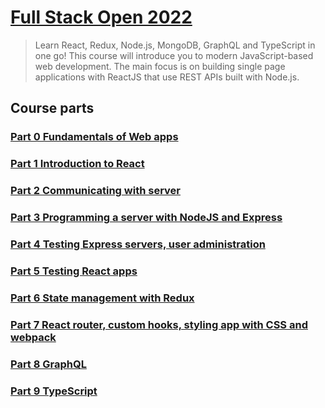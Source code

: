 # [Full Stack Open 2022](https://fullstackopen.com/en/)

> Learn React, Redux, Node.js, MongoDB, GraphQL and TypeScript in one go! This course will introduce you to modern JavaScript-based web development. The main focus is on building single page applications with ReactJS that use REST APIs built with Node.js.

## Course parts

### [Part 0 Fundamentals of Web apps](./part0)

### [Part 1 Introduction to React](./part1)

### [Part 2 Communicating with server](./part2)

### [Part 3 Programming a server with NodeJS and Express](./part3)

### [Part 4 Testing Express servers, user administration](./part4)

### [Part 5 Testing React apps](./part5)

### [Part 6 State management with Redux](./part6)

### [Part 7 React router, custom hooks, styling app with CSS and webpack](./part7)

### [Part 8 GraphQL](./part8/)

### [Part 9 TypeScript](./part9/)
